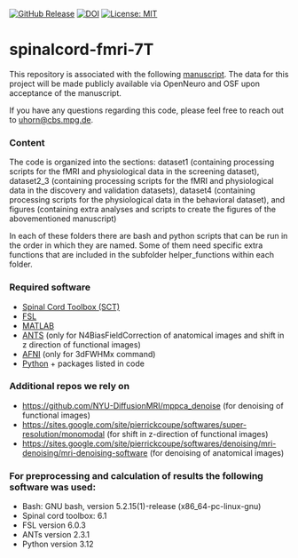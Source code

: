 [![GitHub Release](https://img.shields.io/github/v/release/eippertlab/spinalcord-fmri-7T)](https://github.com/eippertlab/spinalcord-fmri-7T/releases/tag/v1.0)
[![DOI](https://zenodo.org/badge/932627098.svg)](https://doi.org/10.5281/zenodo.16033249)
[![License: MIT](https://img.shields.io/badge/License-MIT-yellow.svg)](https://opensource.org/licenses/MIT)

# spinalcord-fmri-7T

This repository is associated with the following [manuscript](https://www.biorxiv.org/content/10.1101/2025.07.17.665316v1). The data for this project will be made publicly available via OpenNeuro and OSF upon acceptance of the manuscript.

If you have any questions regarding this code, please feel free to reach out to uhorn@cbs.mpg.de.

### Content

The code is organized into the sections:
  dataset1 (containing processing scripts for the fMRI and physiological data in the screening dataset),
  dataset2_3 (containing processing scripts for the fMRI and physiological data in the discovery and validation datasets),
  dataset4 (containing processing scripts for the physiological data in the behavioral dataset), and
  figures (containing extra analyses and scripts to create the figures of the abovementioned manuscript)

In each of these folders there are bash and python scripts that can be run in the order in which they are named. Some of them need specific extra functions that are included in the subfolder helper_functions within each folder.

### Required software

* [Spinal Cord Toolbox (SCT)](https://spinalcordtoolbox.com/index.html)
* [FSL](https://fsl.fmrib.ox.ac.uk/fsl/fslwiki/FSL)
* [MATLAB](https://de.mathworks.com/products/matlab.html)
* [ANTS](https://github.com/ANTsX/ANTs) (only for N4BiasFieldCorrection of anatomical images and shift in z direction of functional images)
* [AFNI](https://afni.nimh.nih.gov/) (only for 3dFWHMx command)
* [Python](https://www.python.org/) + packages listed in code

### Additional repos we rely on

* https://github.com/NYU-DiffusionMRI/mppca_denoise  (for denoising of functional images)
* https://sites.google.com/site/pierrickcoupe/softwares/super-resolution/monomodal  (for shift in z-direction of functional images)
* https://sites.google.com/site/pierrickcoupe/softwares/denoising/mri-denoising/mri-denoising-software  (for denoising of anatomical images)

### For preprocessing and calculation of results the following software was used:

* Bash: GNU bash, version 5.2.15(1)-release (x86_64-pc-linux-gnu)
* Spinal cord toolbox: 6.1
* FSL version 6.0.3
* ANTs version 2.3.1
* Python version 3.12
